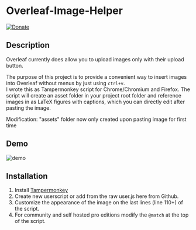 # Overleaf-Image-Helper
[![Donate](https://img.shields.io/badge/Donate-PayPal-green.svg)](https://www.paypal.com/donate?hosted_button_id=UPTPRDZGCRPJ8)

## Description
Overleaf currently does allow you to upload images only with their upload button.

The purpose of this project is to provide a convenient way to insert images into Overleaf without menus by just using `ctrl+v`.  
I wrote this as Tampermonkey script for Chrome/Chromium and Firefox. The script will create an asset folder in your project root folder and reference images in as LaTeX figures with captions, which you can directly edit after pasting the image.

Modification: "assets" folder now only created upon pasting image for first time

## Demo
![demo](paste-from-clipboard.gif)

## Installation

1. Install [Tampermonkey](https://chrome.google.com/webstore/detail/tampermonkey/dhdgffkkebhmkfjojejmpbldmpobfkfo?hl=de)
2. Create new userscript or add from the raw user.js here from Github.
3. Customize the appearance of the image on the last lines (line 110+) of the script.
4. For community and self hosted pro editions modify the `@match` at the top of the script.
